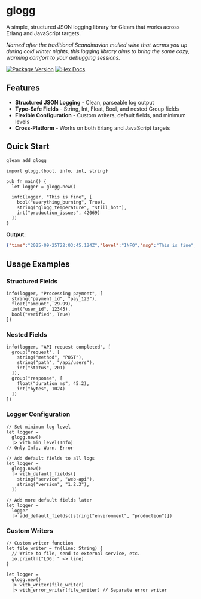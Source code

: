 # glogg

A simple, structured JSON logging library for Gleam that works across Erlang and JavaScript targets.

*Named after the traditional Scandinavian mulled wine that warms you up during cold winter nights, this logging library aims to bring the same cozy, warming comfort to your debugging sessions.*

[![Package Version](https://img.shields.io/hexpm/v/glogg)](https://hex.pm/packages/glogg)
[![Hex Docs](https://img.shields.io/badge/hex-docs-ffaff3)](https://hexdocs.pm/glogg/)

## Features

- **Structured JSON Logging** - Clean, parseable log output
- **Type-Safe Fields** - String, Int, Float, Bool, and nested Group fields
- **Flexible Configuration** - Custom writers, default fields, and minimum levels
- **Cross-Platform** - Works on both Erlang and JavaScript targets

## Quick Start

```sh
gleam add glogg
```

```gleam
import glogg.{bool, info, int, string}

pub fn main() {
  let logger = glogg.new()

  info(logger, "This is fine", [
    bool("everything_burning", True),
    string("glogg_temperature", "still_hot"),
    int("production_issues", 42069)
  ])
}
```

**Output:**

```json
{"time":"2025-09-25T22:03:45.124Z","level":"INFO","msg":"This is fine","everything_burning":true,"glogg_temperature":"still_hot","production_issues":42069}
```

## Usage Examples

### Structured Fields

```gleam
info(logger, "Processing payment", [
  string("payment_id", "pay_123"),
  float("amount", 29.99),
  int("user_id", 12345),
  bool("verified", True)
])
```

### Nested Fields

```gleam
info(logger, "API request completed", [
  group("request", [
    string("method", "POST"),
    string("path", "/api/users"),
    int("status", 201)
  ]),
  group("response", [
    float("duration_ms", 45.2),
    int("bytes", 1024)
  ])
])
```

### Logger Configuration

```gleam
// Set minimum log level
let logger =
  glogg.new()
  |> with_min_level(Info)
// Only Info, Warn, Error

// Add default fields to all logs
let logger =
  glogg.new()
  |> with_default_fields([
    string("service", "web-api"),
    string("version", "1.2.3"),
  ])

// Add more default fields later
let logger =
  logger
  |> add_default_fields([string("environment", "production")])
```

### Custom Writers

```gleam
// Custom writer function
let file_writer = fn(line: String) {
  // Write to file, send to external service, etc.
  io.println("LOG: " <> line)
}

let logger =
  glogg.new()
  |> with_writer(file_writer)
  |> with_error_writer(file_writer) // Separate error writer
```
